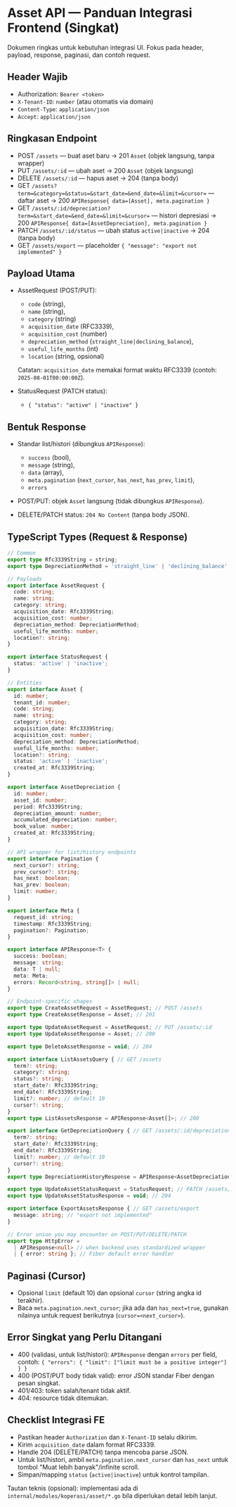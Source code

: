 # Asset API — Panduan Integrasi Frontend (Singkat)

Dokumen ringkas untuk kebutuhan integrasi UI. Fokus pada header, payload, response, paginasi, dan contoh request.

## Header Wajib

- Authorization: `Bearer <token>`
- `X-Tenant-ID`: `number` (atau otomatis via domain)
- `Content-Type`: `application/json`
- `Accept`: `application/json`

## Ringkasan Endpoint

- POST `/assets` — buat aset baru → 201 `Asset` (objek langsung, tanpa wrapper)
- PUT `/assets/:id` — ubah aset → 200 `Asset` (objek langsung)
- DELETE `/assets/:id` — hapus aset → 204 (tanpa body)
- GET `/assets?term=&category=&status=&start_date=&end_date=&limit=&cursor=` — daftar aset → 200 `APIResponse{ data=[Asset], meta.pagination }`
- GET `/assets/:id/depreciation?term=&start_date=&end_date=&limit=&cursor=` — histori depresiasi → 200 `APIResponse{ data=[AssetDepreciation], meta.pagination }`
- PATCH `/assets/:id/status` — ubah status `active|inactive` → 204 (tanpa body)
- GET `/assets/export` — placeholder `{ "message": "export not implemented" }`

## Payload Utama

- AssetRequest (POST/PUT):
  - `code` (string), 
  - `name` (string), 
  - `category` (string)
  - `acquisition_date` (RFC3339), 
  - `acquisition_cost` (number)
  - `depreciation_method` (`straight_line|declining_balance`), 
  - `useful_life_months` (int)
  - `location` (string, opsional)

  Catatan: `acquisition_date` memakai format waktu RFC3339 (contoh: `2025-08-01T00:00:00Z`).

- StatusRequest (PATCH status):
  - `{ "status": "active" | "inactive" }`

## Bentuk Response

- Standar list/histori (dibungkus `APIResponse`):
  - `success` (bool), 
  - `message` (string), 
  - `data` (array), 
  - `meta.pagination` (`next_cursor`, `has_next`, `has_prev`, `limit`), 
  - `errors`

- POST/PUT: objek `Asset` langsung (tidak dibungkus `APIResponse`).
- DELETE/PATCH status: `204 No Content` (tanpa body JSON).

## TypeScript Types (Request & Response)

```ts
// Common
export type Rfc3339String = string;
export type DepreciationMethod = 'straight_line' | 'declining_balance';

// Payloads
export interface AssetRequest {
  code: string;
  name: string;
  category: string;
  acquisition_date: Rfc3339String;
  acquisition_cost: number;
  depreciation_method: DepreciationMethod;
  useful_life_months: number;
  location?: string;
}

export interface StatusRequest {
  status: 'active' | 'inactive';
}

// Entities
export interface Asset {
  id: number;
  tenant_id: number;
  code: string;
  name: string;
  category: string;
  acquisition_date: Rfc3339String;
  acquisition_cost: number;
  depreciation_method: DepreciationMethod;
  useful_life_months: number;
  location?: string;
  status: 'active' | 'inactive';
  created_at: Rfc3339String;
}

export interface AssetDepreciation {
  id: number;
  asset_id: number;
  period: Rfc3339String;
  depreciation_amount: number;
  accumulated_depreciation: number;
  book_value: number;
  created_at: Rfc3339String;
}

// API wrapper for list/history endpoints
export interface Pagination {
  next_cursor?: string;
  prev_cursor?: string;
  has_next: boolean;
  has_prev: boolean;
  limit: number;
}

export interface Meta {
  request_id: string;
  timestamp: Rfc3339String;
  pagination?: Pagination;
}

export interface APIResponse<T> {
  success: boolean;
  message: string;
  data: T | null;
  meta: Meta;
  errors: Record<string, string[]> | null;
}

// Endpoint-specific shapes
export type CreateAssetRequest = AssetRequest; // POST /assets
export type CreateAssetResponse = Asset; // 201

export type UpdateAssetRequest = AssetRequest; // PUT /assets/:id
export type UpdateAssetResponse = Asset; // 200

export type DeleteAssetResponse = void; // 204

export interface ListAssetsQuery { // GET /assets
  term?: string;
  category?: string;
  status?: string;
  start_date?: Rfc3339String;
  end_date?: Rfc3339String;
  limit?: number; // default 10
  cursor?: string;
}
export type ListAssetsResponse = APIResponse<Asset[]>; // 200

export interface GetDepreciationQuery { // GET /assets/:id/depreciation
  term?: string;
  start_date?: Rfc3339String;
  end_date?: Rfc3339String;
  limit?: number; // default 10
  cursor?: string;
}
export type DepreciationHistoryResponse = APIResponse<AssetDepreciation[]>; // 200

export type UpdateAssetStatusRequest = StatusRequest; // PATCH /assets/:id/status
export type UpdateAssetStatusResponse = void; // 204

export interface ExportAssetsResponse { // GET /assets/export
  message: string; // "export not implemented"
}

// Error union you may encounter on POST/PUT/DELETE/PATCH
export type HttpError =
  | APIResponse<null> // when backend uses standardized wrapper
  | { error: string }; // Fiber default error handler
```

## Paginasi (Cursor)

- Opsional `limit` (default 10) dan opsional `cursor` (string angka id terakhir).
- Baca `meta.pagination.next_cursor`; jika ada dan `has_next=true`, gunakan nilainya untuk request berikutnya (`cursor=<next_cursor>`).

## Error Singkat yang Perlu Ditangani

- 400 (validasi, untuk list/histori): `APIResponse` dengan `errors` per field, contoh: `{ "errors": { "limit": ["limit must be a positive integer"] } }`
- 400 (POST/PUT body tidak valid): error JSON standar Fiber dengan pesan singkat.
- 401/403: token salah/tenant tidak aktif.
- 404: resource tidak ditemukan.

## Checklist Integrasi FE

- Pastikan header `Authorization` dan `X-Tenant-ID` selalu dikirim.
- Kirim `acquisition_date` dalam format RFC3339.
- Handle 204 (DELETE/PATCH) tanpa mencoba parse JSON.
- Untuk list/histori, ambil `meta.pagination.next_cursor` dan `has_next` untuk tombol "Muat lebih banyak"/infinite scroll.
- Simpan/mapping `status` (`active|inactive`) untuk kontrol tampilan.

Tautan teknis (opsional): implementasi ada di `internal/modules/koperasi/asset/*.go` bila diperlukan detail lebih lanjut.
